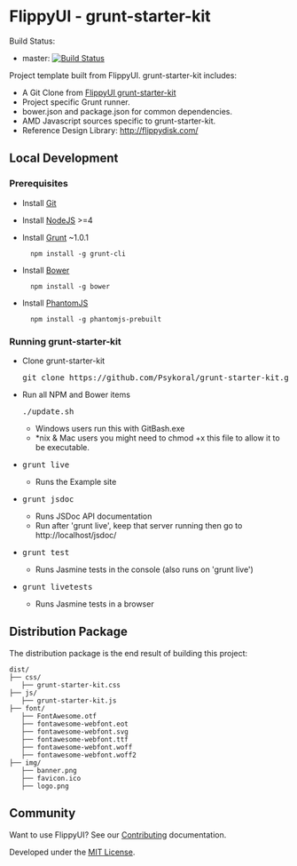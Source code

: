 FlippyUI - grunt-starter-kit
====
Build Status:
- master: [![Build Status](https://travis-ci.org/Psykoral/grunt-starter-kit.svg?branch=master)](https://travis-ci.org/Psykoral/grunt-starter-kit)

Project template built from FlippyUI. grunt-starter-kit includes:

- A Git Clone from [FlippyUI grunt-starter-kit](https://github.com/Psykoral/grunt-starter-kit)
- Project specific Grunt runner.
- bower.json and package.json for common dependencies.
- AMD Javascript sources specific to grunt-starter-kit.
- Reference Design Library: http://flippydisk.com/

## Local Development

### Prerequisites

* Install [Git](https://git-scm.com/)
* Install [NodeJS](https://nodejs.org) >=4
* Install [Grunt](http://gruntjs.com/getting-started) ~1.0.1

		npm install -g grunt-cli

* Install [Bower](http://bower.io/)

		npm install -g bower

* Install [PhantomJS](http://phantomjs.org/download.html)

		npm install -g phantomjs-prebuilt

### Running grunt-starter-kit

* Clone grunt-starter-kit
	<pre>git clone https://github.com/Psykoral/grunt-starter-kit.git</pre>
* Run all NPM and Bower items
	<pre>./update.sh</pre>
	* Windows users run this with GitBash.exe
	* *nix & Mac users you might need to chmod +x this file to allow it to be executable.
* <pre>grunt live</pre>
	* Runs the Example site
* <pre>grunt jsdoc</pre>
	* Runs JSDoc API documentation
	* Run after 'grunt live', keep that server running then go to http://localhost/jsdoc/
* <pre>grunt test</pre>
	* Runs Jasmine tests in the console (also runs on 'grunt live')
* <pre>grunt livetests</pre>
	* Runs Jasmine tests in a browser

Distribution Package
-------
The distribution package is the end result of building this project:

    dist/
    ├── css/
       ├── grunt-starter-kit.css
    ├── js/
       ├── grunt-starter-kit.js
    ├── font/
       ├── FontAwesome.otf
       ├── fontawesome-webfont.eot
       ├── fontawesome-webfont.svg
       ├── fontawesome-webfont.ttf
       ├── fontawesome-webfont.woff
       ├── fontawesome-webfont.woff2
    ├── img/
       ├── banner.png
       ├── favicon.ico
       ├── logo.png

Community
-------

Want to use FlippyUI? See our [Contributing](https://github.com/Psykoral/grunt-starter-kit/blob/master/CONTRIBUTING.md) documentation.

Developed under the [MIT License](https://github.com/Psykoral/grunt-starter-kit/blob/master/LICENSE.txt).
